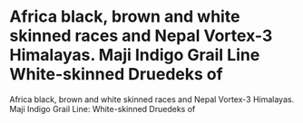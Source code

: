 # Africa black, brown and white skinned races and Nepal Vortex-3 Himalayas. Maji Indigo Grail Line White-skinned Druedeks of

Africa black, brown and white skinned races and Nepal Vortex-3 Himalayas. Maji Indigo Grail Line: White-skinned Druedeks of